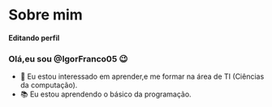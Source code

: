 # Sobre mim
#### Editando perfil

### Olá,eu sou @IgorFranco05 😉
- 👀 Eu estou interessado em aprender,e me formar na área de TI (Ciências da computação).
- 📚 Eu estou aprendendo o básico da programação.
